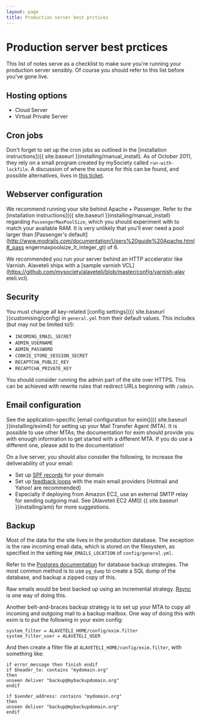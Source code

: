 ```yaml
---
layout: page
title: Production server best prctices
---
```


# Production server best prctices

<p class="lead">
  This list of notes serve as a checklist to make sure you're running
  your production server sensibly. Of course you should refer to this
  list before you've gone live.
</p>


## Hosting options
* Cloud Server
* Virtual Private Server

## Cron jobs

Don't forget to set up the cron jobs as outlined in the
[installation instructions]({{ site.baseurl }}installing/manual_install). 
As of October 2011, they rely on a small program created by mySociety called
`run-with-lockfile`. A discussion of where the source for this can be found,
and possible alternatives, lives in
[this ticket](https://github.com/mysociety/alaveteli/issues/112).

## Webserver configuration

We recommend running your site behind Apache + Passenger. Refer to the 
[installation instructions]({{ site.baseurl }}installing/manual_install)
regarding `PassengerMaxPoolSize`, which you should
experiment with to match your available RAM. It is very unlikely that you'll
ever need a pool larger than [Passenger's
default](http://www.modrails.com/documentation/Users%20guide%20Apache.html#_pass
engermaxpoolsize_lt_integer_gt) of 6.

We recommended you run your server behind an HTTP accelerator like Varnish.
Alaveteli ships with a 
[sample varnish VCL](https://github.com/mysociety/alaveteli/blob/master/config/varnish-alav
eteli.vcl).

## Security

You must change all key-related [config settings]({{ site.baseurl }}customising/config)
in `general.yml` from their default values. This includes (but may not be limited to!):

* `INCOMING_EMAIL_SECRET`
* `ADMIN_USERNAME`
* `ADMIN_PASSWORD`
* `COOKIE_STORE_SESSION_SECRET`
* `RECAPTCHA_PUBLIC_KEY`
* `RECAPTCHA_PRIVATE_KEY`

You should consider running the admin part of the site over HTTPS. This can be
achieved with rewrite rules that redirect URLs beginning with `/admin`.

## Email configuration

See the application-specific 
[email configuration for exim]({{ site.baseurl }}installing/exim4) for
setting up your Mail Transfer Agent (MTA). It is possible to use other MTAs;
the documentation for exim should provide you with enough information to get
started with a different MTA. If you do use a different one, please add to the
documentation!

On a live server, you should also consider the following, to increase the
deliverability of your email:

* Set up [SPF records](http://www.openspf.org/) for your domain
* Set up <a
  href="http://en.wikipedia.org/wiki/Feedback_loop_(email)#Feedback_loop_links_f
  or_some_email_providers">feedback loops</a> with the main email providers
  (Hotmail and Yahoo! are recommended)
* Especially if deploying from Amazon EC2, use an external SMTP relay for
  sending outgoing mail. See [Alaveteli EC2 AMI]( {{ site.baseurl }}installing/ami)
  for more suggestions.

## Backup

Most of the data for the site lives in the production database. The exception
is the raw incoming email data, which is stored on the filesystem, as specified
in the setting `RAW_EMAILS_LOCATION` of `config/general.yml`.

Refer to the [Postgres
documentation](http://www.postgresql.org/docs/8.4/static/backup.html) for
database backup strategies. The most common method is to use `pg_dump` to
create a SQL dump of the database, and backup a zipped copy of this.

Raw emails would be best backed up using an incremental strategy.
[Rsync](http://rsync.samba.org/) is one way of doing this.

Another belt-and-braces backup strategy is to set up your MTA to copy all
incoming and outgoing mail to a backup mailbox. One way of doing this with exim
is to put the following in your exim config:

    system_filter = ALAVETELI_HOME/config/exim.filter
    system_filter_user = ALAVETELI_USER

And then create a filter file at `ALAVETELI_HOME/config/exim.filter`, with
something like:

    if error_message then finish endif
    if $header_to: contains "mydomain.org"
    then
    unseen deliver "backup@mybackupdomain.org"
    endif 

    if $sender_address: contains "mydomain.org"
    then
    unseen deliver "backup@mybackupdomain.org"
    endif

